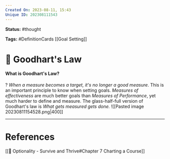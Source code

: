 ```yaml
---
Created On: 2023-08-11, 15:43
Unique ID: 202308111543
---
```

**Status:** #thought 

**Tags:** #DefinitionCards  [[Goal Setting]]

# 📐 Goodhart's Law
#### What is Goodhart's Law? 
?
*When a measure becomes a target, it's no longer a good measure*. 
This is an important principle to know when setting goals. *Measures of effectiveness* are much better goals than *Measures of Performance*, yet much harder to define and measure. 
The glass-half-full version of Goodhart's law is *What gets measured gets done.*
![[Pasted image 20230811154528.png|400]]
<!--SR:!2024-03-15,137,250-->



---
# References
[[📗 Optionality - Survive and Thrive#Chapter 7 Charting a Course]]
